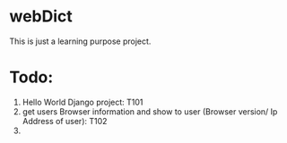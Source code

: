 # webDict
This is just a learning purpose project.


# Todo:
1. Hello World Django project: T101
2. get users Browser information and show to user (Browser version/ Ip Address of user): T102
3. 
